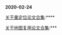 **2020-02-24**

[关于重定位论文合集](/SLAM/Relocate_Paper/Relocate_Paper.md):****

[关于地图复用论文合集](/SLAM/Map_Reuse_Paper/Map_Reuse_Paper.md):***



